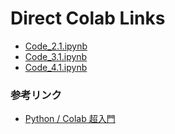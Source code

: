# Direct Colab Links

- [Code_2.1.ipynb](https://colab.research.google.com/github/ktysd/_colab_test/blob/main/vc/Colab/Code_2.1.ipynb)
- [Code_3.1.ipynb](https://colab.research.google.com/github/ktysd/_colab_test/blob/main/vc/Colab/Code_3.1.ipynb)
- [Code_4.1.ipynb](https://colab.research.google.com/github/ktysd/_colab_test/blob/main/vc/Colab/Code_4.1.ipynb)


### 参考リンク

- [Python / Colab 超入門](https://github.com/ktysd/python-startup/wiki)
